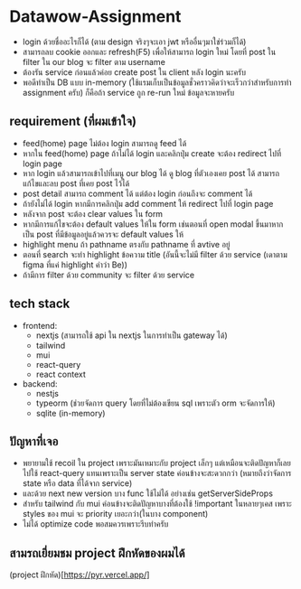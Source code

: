 # Datawow-Assignment

- login ด้วยชื่ออะไรก็ได้ (ตาม design จริงๆจะเอา jwt หรืออื่นๆมาใช่ร่วมก็ได้)
- สามารถลบ cookie ออกและ refresh(F5) เพื่อให้สามารถ login ใหม่ โดยที่ post ใน filter ใน our blog จะ filter ตาม username
- ต้องรัน service ก่อนแล้วค่อย create post ใน client หลัง login นะครับ
- พอดีทำเป็น DB แบบ in-memory (ใช้แรมเก็บเป็นข้อมูลชั่วคราวคิดว่าจะเร็วกว่าสำหรับการทำ assignment ครับ) ก็คือถ้า service ถูก re-run ใหม่ ข้อมูลจะหายครับ

## requirement (ที่ผมเข้าใจ)
- feed(home) page ไม่ต้อง login สามารถดู feed ได้
- หากใน feed(home) page ถ้าไม่ได้ login และคลิกปุ่ม create จะต้อง redirect ไปที่ login page
- หาก login แล้วสามารถเข้าไปที่เมนู our blog ได้ ดู blog ที่ตัวเองเคย post ได้ สามารถแก้ไขและลบ post ที่เคย post ไว้ได้
- post detail สามารถ comment ได้ แต่ต้อง login ก่อนถึงจะ comment ได้
- ถ้ายังไม่ได้ login หากมีการคลิกปุ่ม add comment ให้ redirect ไปที่ login page
- หลังจาก post จะต้อง clear values ใน form
- หากมีการแก้ไขจะต้อง default values ให้ใน form เช่นตอนที่ open modal ขึ้นมาหากเป็น post ที่มีข้อมูลอยู่แล้วควรจะ default values ให้
- highlight menu ถ้า pathname ตรงกับ pathname ที่ avtive อยู่
- ตอนที่ search จะทำ highlight ข้อความ title (อันนี้จะไม่มี filter ด้วย service (เดาตาม figma ที่แค่ highlight คำว่า Be))
- ถ้ามีการ filter ด้วย community จะ filter ด้วย service

## tech stack
- frontend:
  - nextjs (สามารถใช้ api ใน nextjs ในการทำเป็น gateway ได้)
  - tailwind
  - mui
  - react-query
  - react context
- backend:
  - nestjs
  - typeorm (ช่วยจัดการ query โดยที่ไม่ต้องเขียน sql เพราะตัว orm จะจัดการให้)
  - sqlite (in-memory)



## ปัญหาที่เจอ
- พยายามใช้ recoil ใน project เพราะมันเหมาะกับ project เล็กๆ แต่เหมือนจะติดปัญหาก็เลยไปใช้ react-query แทนเพราะเป็น server state ค่อนข้างจะสะดวกกว่า (หมายถึงว่าจัดการ state หรือ data ที่ได้จาก service)
- และด้วย next new version บาง func ใช้ไม่ได้ อย่างเช่น getServerSideProps
- สำหรับ tailwind กับ mui ค่อนข้างจะติดปัญหาบางที่ต้องใช้ !important ในหลายๆเคส เพราะ styles ของ mui จะ priority เยอะกว่า(ในบาง component)
- ไม่ได้ optimize code พอสมควรเพราะรีบทำครับ


## สามรถเยี่ยมชม project ฝึกหัดของผมได้
(project ฝึกหัด)[https://pyr.vercel.app/]
